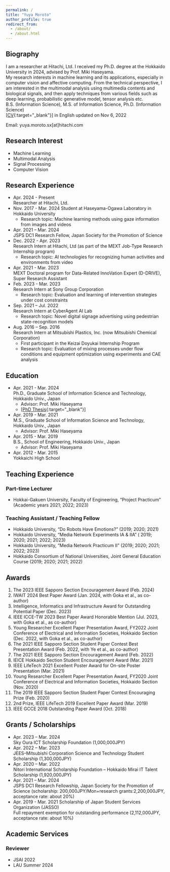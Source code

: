 ```yaml
---
permalink: /
title: "Yuya Moroto"
author_profile: true
redirect_from: 
  - /about/
  - /about.html
---
```


<!-- ## Table of Contents --> 
<!-- omit in toc -->
<!-- - [Biography](#biography)
- [Research Interest](#research-interest)
- [Research Experience](#research-experience)
- [Education](#education)
- [Teaching Experience](#teaching-experience)
- [Awards](#awards)
- [Grants / Scholarships](#grants--scholarships) -->

## Biography
I am a researcher at Hitachi, Ltd. I received my Ph.D. degree at the Hokkaido University in 2024, advised by Prof. Miki Haseyama.   
My research interests in machine learning and its applications, especially in computer vision and affective computing. From the technical perspective, I am interested in the multimodal analysis using multimedia contents and biological signals, and then apply techniques from various fields such as deep learning, probabilistic generative model, tensor analysis etc.<br>
B.S. (Information Science), M.S. of Information Science, Ph.D. (Information Science)<br>
[[CV](https://yuya-morot0.github.io/images/CV.pdf){:target="_blank"}] in English updated on Nov 6, 2022  
  
Email: yuya.moroto.sx[at]hitachi.com
## Research Interest
- Machine Learning 
- Multimodal Analysis
- Signal Processing
- Computer Vision
  
## Research Experience
- Apr. 2024 - Present  
  Researcher at Hitachi, Ltd.
- Nov. 2017 - Mar. 2024 
  Student at Haseyama-Ogawa Laboratory in Hokkaido University
  - Research topic: Machine learning methods using gaze information from images and videos
- Apr. 2021 – Mar. 2024  
  JSPS DC1 Research Fellow, Japan Society for the Promotion of Science
- Dec. 2022 - Apr. 2023  
  Research Intern at Hitachi, Ltd (as part of the MEXT Job-Type Research Internship program)
  - Research topic: AI technologies for recognizing human activities and environments from video
- Apr. 2021 - Mar. 2023  
  MEXT Doctoral program for Data-Related InnoVation Expert (D-DRIVE), Super Research Assistant
- Feb. 2023 - Mar. 2023  
  Research Intern at Sony Group Corporation
  - Research topic: Evaluation and learning of intervention strategies under cost constraints
- Sep. 2021 – Jul. 2022  
  Research Intern at CyberAgent AI Lab
  - Research topic: Novel digital signage advertising using pedestrian state-recognition models
- Aug. 2016 – Sep. 2016  
  Research Intern at Mitsubishi Plastics, Inc. (now Mitsubishi Chemical Corporation)
  - First participant in the Keizai Doyukai Internship Program
  - Research topic: Evaluation of mixing processes under flow conditions and equipment optimization using experiments and CAE analysis

## Education
- Apr. 2021 - Mar. 2024  
  Ph.D., Graduate School of Information Science and Technology, Hokkaido Univ., Japan<br>
  - Advisor: Prof. Miki Haseyama
  - [[PhD Thesis](https://eprints.lib.hokudai.ac.jp/dspace/handle/2115/92390?locale=en&lang=en){:target="_blank"}]
- Apr. 2019 - Mar. 2021   
  M.S., Graduate School of Information Science and Technology, Hokkaido Univ., Japan
  - Advisor: Prof. Miki Haseyama
- Apr. 2015 - Mar. 2019  
  B.S., School of Engineering, Hokkaido Univ., Japan
  - Advisor: Prof. Miki Haseyama
- Apr. 2012 - Mar. 2015  
  Yokkaichi High School

## Teaching Experience 
### Part-time Lecturer <!-- omit in toc -->
- Hokkai-Gakuen University, Faculty of Engineering, “Project Practicum” (Academic years 2021; 2022; 2023)

### Teaching Assistant / Teaching Fellow <!-- omit in toc -->
- Hokkaido University, “Do Robots Have Emotions?” (2019; 2020; 2021)
- Hokkaido University, “Media Network Experiments IA & IIA” ( 2019; 2020; 2021; 2022; 2023)
- Hokkaido University, “Media Network Practicum II” (2019; 2020; 2021; 2022; 2023)
- Hokkaido Consortium of National Universities, Joint General Education Course (2019; 2020; 2021; 2022)

## Awards
1. The 2023 IEEE Sapporo Section Encouragement Award (Feb. 2024)
1. IWAIT 2024 Best Paper Award (Jan. 2024, with Goka et al., as co-author)
1. Intelligence, Informatics and Infrastructure Award for Outstanding Potential Paper (Dec. 2023)
1. IEEE ICCE-TW 2023 Best Paper Award Honorable Mention (Jul. 2023, with Goka et al., as co-author)
1. Young Researcher Excellent Paper Presentation Award, FY2022 Joint Conference of Electrical and Information Societies, Hokkaido Section (Dec. 2022, with Goka et al., as co-author)
1. The 2021 IEEE Sapporo Section Student Paper Contest Best Presentation Award (Feb. 2022, with Ye et al., as co-author)
1. The 2021 IEEE Sapporo Section Encouragement Award (Feb. 2022)
1. IEICE Hokkaido Section Student Encouragement Award (Mar. 2021)
1. IEEE LifeTech 2021 Excellent Poster Award for On-site Poster Presentation (Mar. 2021)
1. Young Researcher Excellent Paper Presentation Award, FY2020 Joint Conference of Electrical and Information Societies, Hokkaido Section (Nov. 2020)
1. The 2019 IEEE Sapporo Section Student Paper Contest Encouraging Prize (Feb. 2020)
1. 2nd Prize, IEEE LifeTech 2019 Excellent Paper Award (Mar. 2019)
1. IEEE GCCE 2018 Outstanding Paper Award (Oct. 2018)

## Grants / Scholarships
- Apr. 2023 – Mar. 2024  
  Sky Oura ICT Scholarship Foundation (1,000,000JPY)
- Apr. 2022 – Mar. 2023  
  JEES–Mitsubishi Corporation Science and Technology Student Scholarship (1,300,000JPY)
- Apr. 2020 – Mar. 2022  
  Nitori International Scholarship Foundation – Hokkaido Mirai IT Talent Scholarship (1,920,000JPY)
- Apr. 2021 – Mar. 2024  
  JSPS DC1 Research Fellowship, Japan Society for the Promotion of Science
(scholarship: 200,000JPY/Mon+research grants:2,200,000JPY, acceptance rate: about 20%)
- Apr. 2019 - Mar. 2021
  Scholarship of Japan Student Services Organization (JASSO)  
  Full repayment exemption for outstanding performance (2,112,000JPY, acceptance rate: about 10%)

## Academic Services
### Reviewer
- JSAI 2022
- LAU Summer 2024